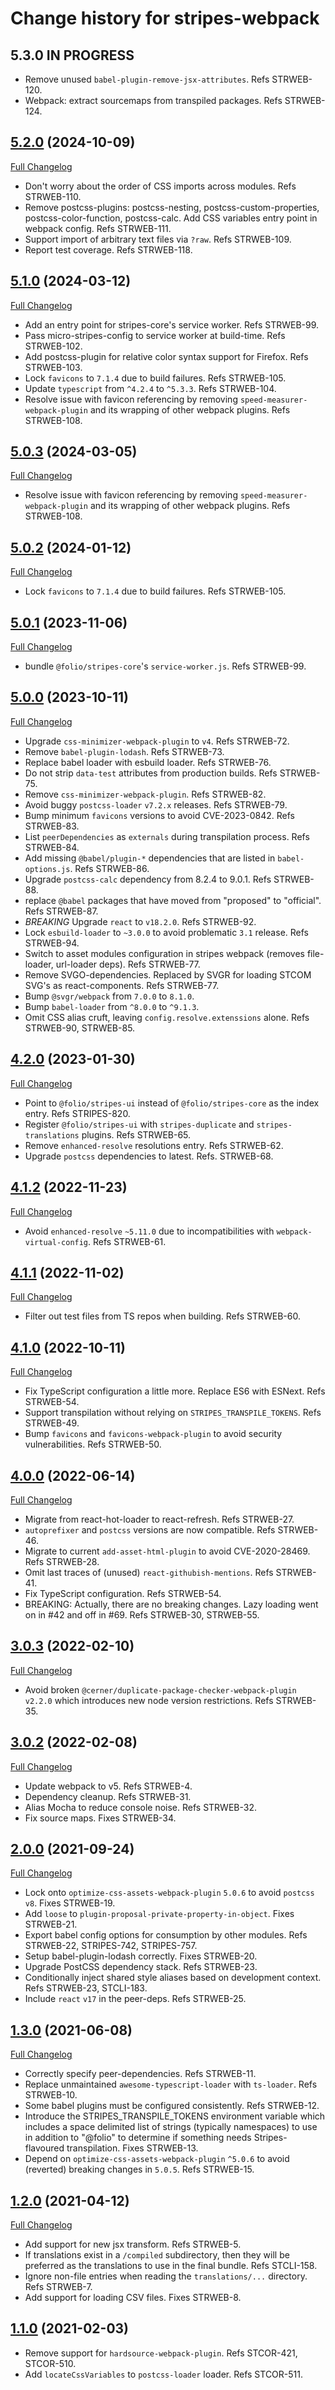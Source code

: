 # Change history for stripes-webpack

## 5.3.0 IN PROGRESS

* Remove unused `babel-plugin-remove-jsx-attributes`. Refs STRWEB-120.
* Webpack: extract sourcemaps from transpiled packages. Refs STRWEB-124.

## [5.2.0](https://github.com/folio-org/stripes-webpack/tree/v5.2.0) (2024-10-09)
[Full Changelog](https://github.com/folio-org/stripes-webpack/compare/v5.1.0...v5.2.0)

* Don't worry about the order of CSS imports across modules. Refs STRWEB-110.
* Remove postcss-plugins: postcss-nesting, postcss-custom-properties, postcss-color-function, postcss-calc. Add CSS variables entry point in webpack config. Refs STRWEB-111.
* Support import of arbitrary text files via `?raw`. Refs STRWEB-109.
* Report test coverage. Refs STRWEB-118.

## [5.1.0](https://github.com/folio-org/stripes-webpack/tree/v5.1.0) (2024-03-12)
[Full Changelog](https://github.com/folio-org/stripes-webpack/compare/v5.0.0...v5.1.0)

* Add an entry point for stripes-core's service worker. Refs STRWEB-99.
* Pass micro-stripes-config to service worker at build-time. Refs STRWEB-102.
* Add postcss-plugin for relative color syntax support for Firefox. Refs STRWEB-103.
* Lock `favicons` to `7.1.4` due to build failures. Refs STRWEB-105.
* Update `typescript` from `^4.2.4` to `^5.3.3`. Refs STRWEB-104.
* Resolve issue with favicon referencing by removing `speed-measurer-webpack-plugin` and its wrapping of other webpack plugins. Refs STRWEB-108.

## [5.0.3](https://github.com/folio-org/stripes-webpack/tree/v5.0.3) (2024-03-05)
[Full Changelog](https://github.com/folio-org/stripes-webpack/compare/v5.0.2...v5.0.3)

* Resolve issue with favicon referencing by removing `speed-measurer-webpack-plugin` and its wrapping of other webpack plugins. Refs STRWEB-108.

## [5.0.2](https://github.com/folio-org/stripes-webpack/tree/v5.0.2) (2024-01-12)
[Full Changelog](https://github.com/folio-org/stripes-webpack/compare/v5.0.1...v5.0.2)

* Lock `favicons` to `7.1.4` due to build failures. Refs STRWEB-105.

## [5.0.1](https://github.com/folio-org/stripes-webpack/tree/v5.0.1) (2023-11-06)
[Full Changelog](https://github.com/folio-org/stripes-webpack/compare/v5.0.0...v5.0.1)

* bundle `@folio/stripes-core`'s `service-worker.js`. Refs STRWEB-99.

## [5.0.0](https://github.com/folio-org/stripes-webpack/tree/v5.0.0) (2023-10-11)
[Full Changelog](https://github.com/folio-org/stripes-webpack/compare/v4.2.0...v5.0.0)

* Upgrade `css-minimizer-webpack-plugin` to `v4`. Refs STRWEB-72.
* Remove `babel-plugin-lodash`. Refs STRWEB-73.
* Replace babel loader with esbuild loader. Refs STRWEB-76.
* Do not strip `data-test` attributes from production builds. Refs STRWEB-75.
* Remove `css-minimizer-webpack-plugin`. Refs STRWEB-82.
* Avoid buggy `postcss-loader` `v7.2.x` releases. Refs STRWEB-79.
* Bump minimum `favicons` versions to avoid CVE-2023-0842. Refs STRWEB-83.
* List `peerDependencies` as `externals` during transpilation process. Refs STRWEB-84.
* Add missing `@babel/plugin-*` dependencies that are listed in `babel-options.js`. Refs STRWEB-86.
* Upgrade `postcss-calc` dependency from 8.2.4 to 9.0.1. Refs STRWEB-88.
* replace `@babel` packages that have moved from "proposed" to "official". Refs STRWEB-87.
* *BREAKING* Upgrade `react` to `v18.2.0`. Refs STRWEB-92.
* Lock `esbuild-loader` to `~3.0.0` to avoid problematic `3.1` release. Refs STRWEB-94.
* Switch to asset modules configuration in stripes webpack (removes file-loader, url-loader deps). Refs STRWEB-77.
* Remove SVGO-dependencies. Replaced by SVGR for loading STCOM SVG's as react-components. Refs STRWEB-77.
* Bump `@svgr/webpack` from `7.0.0` to `8.1.0`.
* Bump `babel-loader` from `^8.0.0` to `^9.1.3`.
* Omit CSS alias cruft, leaving `config.resolve.extenssions` alone. Refs STRWEB-90, STRWEB-85.

## [4.2.0](https://github.com/folio-org/stripes-webpack/tree/v4.2.0) (2023-01-30)
[Full Changelog](https://github.com/folio-org/stripes-webpack/compare/v4.1.2...v4.2.0)

* Point to `@folio/stripes-ui` instead of `@folio/stripes-core` as the index entry. Refs STRIPES-820.
* Register `@folio/stripes-ui` with `stripes-duplicate` and `stripes-translations` plugins. Refs STRWEB-65.
* Remove `enhanced-resolve` resolutions entry. Refs STRWEB-62.
* Upgrade `postcss` dependencies to latest. Refs. STRWEB-68.

## [4.1.2](https://github.com/folio-org/stripes-webpack/tree/v4.1.2) (2022-11-23)
[Full Changelog](https://github.com/folio-org/stripes-webpack/compare/v4.1.1...v4.1.2)

* Avoid `enhanced-resolve` `~5.11.0` due to incompatibilities with `webpack-virtual-config`. Refs STRWEB-61.

## [4.1.1](https://github.com/folio-org/stripes-webpack/tree/v4.1.1) (2022-11-02)
[Full Changelog](https://github.com/folio-org/stripes-webpack/compare/v4.1.0...v4.1.1)

* Filter out test files from TS repos when building. Refs STRWEB-60.

## [4.1.0](https://github.com/folio-org/stripes-webpack/tree/v4.1.0) (2022-10-11)
[Full Changelog](https://github.com/folio-org/stripes-webpack/compare/v4.0.0...v4.1.0)

* Fix TypeScript configuration a little more. Replace ES6 with ESNext. Refs STRWEB-54.
* Support transpilation without relying on `STRIPES_TRANSPILE_TOKENS`. Refs STRWEB-49.
* Bump `favicons` and `favicons-webpack-plugin` to avoid security vulnerabilities. Refs STRWEB-50.

## [4.0.0](https://github.com/folio-org/stripes-webpack/tree/v4.0.0) (2022-06-14)
[Full Changelog](https://github.com/folio-org/stripes-webpack/compare/v3.0.3...v4.0.0)

* Migrate from react-hot-loader to react-refresh. Refs STRWEB-27.
* `autoprefixer` and `postcss` versions are now compatible. Refs STRWEB-46.
* Migrate to current `add-asset-html-plugin` to avoid CVE-2020-28469. Refs STRWEB-28.
* Omit last traces of (unused) `react-githubish-mentions`. Refs STRWEB-41.
* Fix TypeScript configuration. Refs STRWEB-54.
* BREAKING: Actually, there are no breaking changes. Lazy loading went on in #42 and off in #69. Refs STRWEB-30, STRWEB-55.

## [3.0.3](https://github.com/folio-org/stripes-webpack/tree/v3.0.3) (2022-02-10)
[Full Changelog](https://github.com/folio-org/stripes-webpack/compare/v3.0.2...v3.0.3)

* Avoid broken `@cerner/duplicate-package-checker-webpack-plugin` `v2.2.0` which introduces new node version restrictions. Refs STRWEB-35.

## [3.0.2](https://github.com/folio-org/stripes-webpack/tree/v3.0.2) (2022-02-08)
[Full Changelog](https://github.com/folio-org/stripes-webpack/compare/v2.0.0...v3.0.2)

* Update webpack to v5. Refs STRWEB-4.
* Dependency cleanup. Refs STRWEB-31.
* Alias Mocha to reduce console noise. Refs STRWEB-32.
* Fix source maps. Fixes STRWEB-34.

## [2.0.0](https://github.com/folio-org/stripes-webpack/tree/v2.0.0) (2021-09-24)
[Full Changelog](https://github.com/folio-org/stripes-webpack/compare/v1.3.0...v2.0.0)

* Lock onto `optimize-css-assets-webpack-plugin` `5.0.6` to avoid `postcss` `v8`. Fixes STRWEB-19.
* Add `loose` to `plugin-proposal-private-property-in-object`. Fixes STRWEB-21.
* Export babel config options for consumption by other modules. Refs STRWEB-22, STRIPES-742, STRIPES-757.
* Setup babel-plugin-lodash correctly. Fixes STRWEB-20.
* Upgrade PostCSS dependency stack. Refs STRWEB-23.
* Conditionally inject shared style aliases based on development context. Refs STRWEB-23, STCLI-183.
* Include `react` `v17` in the peer-deps. Refs STRWEB-25.

## [1.3.0](https://github.com/folio-org/stripes-webpack/tree/v1.3.0) (2021-06-08)
[Full Changelog](https://github.com/folio-org/stripes-webpack/compare/v1.2.0...v1.3.0)

* Correctly specify peer-dependencies. Refs STRWEB-11.
* Replace unmaintained `awesome-typescript-loader` with `ts-loader`. Refs STRWEB-10.
* Some babel plugins must be configured consistently. Refs STRWEB-12.
* Introduce the STRIPES_TRANSPILE_TOKENS environment variable which includes a space delimited list of strings (typically namespaces) to use in addition to "@folio" to determine if something needs Stripes-flavoured transpilation. Fixes STRWEB-13.
* Depend on `optimize-css-assets-webpack-plugin` `^5.0.6` to avoid (reverted) breaking changes in `5.0.5`. Refs STRWEB-15.

## [1.2.0](https://github.com/folio-org/stripes-webpack/tree/v1.2.0) (2021-04-12)
[Full Changelog](https://github.com/folio-org/stripes-webpack/compare/v1.1.0...v1.2.0)

* Add support for new jsx transform. Refs STRWEB-5.
* If translations exist in a `/compiled` subdirectory, then they will be preferred as the translations to use in the final bundle. Refs STCLI-158.
* Ignore non-file entries when reading the `translations/...` directory. Refs STRWEB-7.
* Add support for loading CSV files. Fixes STRWEB-8.

## [1.1.0](https://github.com/folio-org/stripes-webpack/tree/v1.1.0) (2021-02-03)

* Remove support for `hardsource-webpack-plugin`. Refs STCOR-421, STCOR-510.
* Add `locateCssVariables` to `postcss-loader` loader. Refs STCOR-511.
